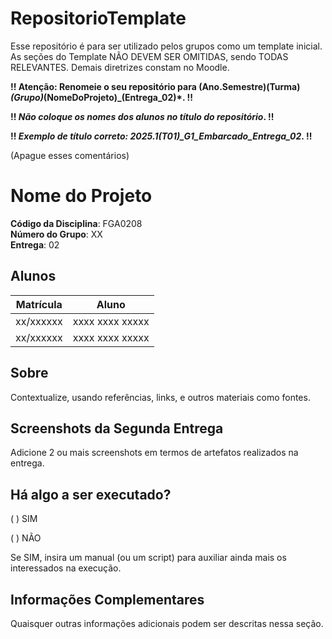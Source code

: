 # RepositorioTemplate
Esse repositório é para ser utilizado pelos grupos como um template inicial.
As seções do Template NÃO DEVEM SER OMITIDAS, sendo TODAS RELEVANTES.
Demais diretrizes constam no Moodle.

**!! Atenção: Renomeie o seu repositório para (Ano.Semestre)(Turma)_(Grupo)_(NomeDoProjeto)_(Entrega_02)*. !!** 

**!! *Não coloque os nomes dos alunos no título do repositório*. !!**

**!! *Exemplo de título correto: 2025.1(T01)_G1_Embarcado_Entrega_02*. !!**  
 
 (Apague esses comentários)

# Nome do Projeto

**Código da Disciplina**: FGA0208<br>
**Número do Grupo**: XX<br>
**Entrega**: 02<br>

## Alunos
|Matrícula | Aluno |
| -- | -- |
| xx/xxxxxx  |  xxxx xxxx xxxxx |
| xx/xxxxxx  |  xxxx xxxx xxxxx |

## Sobre 
Contextualize, usando referências, links, e outros materiais como fontes.

## Screenshots da Segunda Entrega
Adicione 2 ou mais screenshots em termos de artefatos realizados na entrega.

## Há algo a ser executado?

( ) SIM

( ) NÃO

Se SIM, insira um manual (ou um script) para auxiliar ainda mais os interessados na execução.

## Informações Complementares 
Quaisquer outras informações adicionais podem ser descritas nessa seção.
